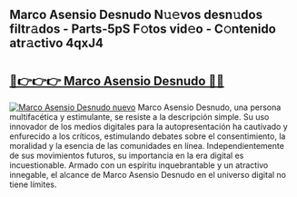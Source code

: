 ## Marco Asensio Desnudo N𝚞𝚎vos desn𝚞dos filtr𝚊dos - Parts-5pS F𝚘tos vid𝚎o - C𝚘ntenido atr𝚊ctivo 4qxJ4

# <h2><a href="http://mb0rrzy.tromn.icu/?c=Marco+Asensio+Desnudo">🔗👉👉👉 Marco Asensio Desnudo 🔗🔗</a></h2>

[![Marco Asensio Desnudo nuevo](https://i.imgur.com/pEAQMta.gif)](http://mb0rrzy.tromn.icu/?c=Marco+Asensio+Desnudo)
Marco Asensio Desnudo, una persona multifacética y estimulante, se resiste a la descripción simple. Su uso innovador de los medios digitales para la autopresentación ha cautivado y enfurecido a los críticos, estimulando debates sobre el consentimiento, la moralidad y la esencia de las comunidades en línea. Independientemente de sus movimientos futuros, su importancia en la era digital es incuestionable. Armado con un espíritu inquebrantable y un atractivo innegable, el alcance de Marco Asensio Desnudo en el universo digital no tiene límites.
